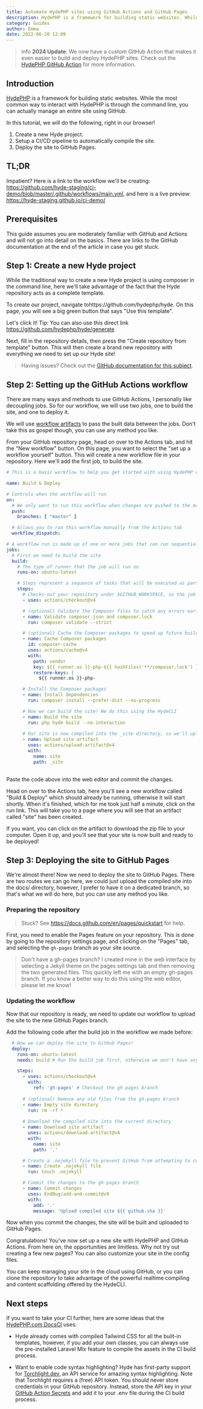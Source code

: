 ```yaml
---
title: Automate HydePHP sites using GitHub Actions and GitHub Pages
description: HydePHP is a framework for building static websites. While the most common way to interact with HydePHP is through the command line, you can actually manage an entire site using GitHub.
category: Guides
author: Emma
date: 2022-06-20 12:09
---
```


>info **2024 Update**: We now have a custom GitHub Action that makes it even easier to build and deploy HydePHP sites. Check out the [HydePHP GitHub Action](https://github.com/hydephp/action) for more information.

## Introduction

[HydePHP](https://hydephp.com/) is a framework for building static websites. While the most common way to interact with HydePHP is through the command line, you can actually manage an entire site using GitHub.

In this tutorial, we will do the following, right in our browser!

1. Create a new Hyde project.
2. Setup a CI/CD pipeline to automatically compile the site.
3. Deploy the site to GitHub Pages.

## TL;DR
Impatient? Here is a link to the workflow we'll be creating: https://github.com/hyde-staging/ci-demo/blob/master/.github/workflows/main.yml, and here is a live preview: https://hyde-staging.github.io/ci-demo/

## Prerequisites

This guide assumes you are moderately familiar with GitHub and Actions and will not go into detail on the basics. There are links to the GitHub documentation at the end of the article in case you get stuck.

## Step 1: Create a new Hyde project

While the traditional way to create a new Hyde project is using composer in the command line, here we'll take advantage of the fact that the Hyde repository acts as a complete template.

To create our project, navigate tohttps://github.com/hydephp/hyde. On this page, you will see a big green button that says "Use this template".

Let's click it! Tip: You can also use this direct link https://github.com/hydephp/hyde/generate

Next, fill in the repository details, then press the "Create repository from template" button. This will then create a brand new repository with everything we need to set up our Hyde site!

> Having issues? Check out the [GitHub documentation for this subject](https://docs.github.com/en/repositories/creating-and-managing-repositories/creating-a-repository-from-a-template).


## Step 2: Setting up the GitHub Actions workflow

There are many ways and methods to use GitHub Actions, I personally like decoupling jobs. So for our workflow, we will use two jobs, one to build the site, and one to deploy it.

We will use [workflow artifacts](https://docs.github.com/en/actions/using-workflows/storing-workflow-data-as-artifacts) to pass the built data between the jobs. Don't take this as gospel though, you can use any method you like.

From your GitHub repository page, head on over to the Actions tab, and hit the "New workflow" button. On this page, you want to select the "set up a workflow yourself" button. This will create a new workflow file in your repository. Here we'll add the first job, to build the site.

```yaml
# This is a basic workflow to help you get started with using HydePHP with GitHub Actions

name: Build & Deploy

# Controls when the workflow will run
on:
  # We only want to run this workflow when changes are pushed to the master/main branch
  push:
    branches: [ "master" ]

  # Allows you to run this workflow manually from the Actions tab
  workflow_dispatch:

# A workflow run is made up of one or more jobs that can run sequentially or in parallel
jobs:
  # First we need to build the site
  build:
    # The type of runner that the job will run on
    runs-on: ubuntu-latest

    # Steps represent a sequence of tasks that will be executed as part of the job
    steps:
      # Checks-out your repository under $GITHUB_WORKSPACE, so the job can access it
      - uses: actions/checkout@v4

      # (optional) Validate the Composer files to catch any errors early on
      - name: Validate composer.json and composer.lock
        run: composer validate --strict

      # (optional) Cache the Composer packages to speed up future builds
      - name: Cache Composer packages
        id: composer-cache
        uses: actions/cache@v4
        with:
          path: vendor
          key: ${{ runner.os }}-php-${{ hashFiles('**/composer.lock') }}
          restore-keys: |
            ${{ runner.os }}-php-

      # Install the Composer packages
      - name: Install dependencies
        run: composer install --prefer-dist --no-progress

      # Now we can build the site! We do this using the HydeCLI
      - name: Build the site
        run: php hyde build --no-interaction
      
      # Our site is now compiled into the _site directory, so we'll upload it to an artifact to use in the next job
      - name: Upload site artifact
        uses: actions/upload-artifact@v4
        with:
          name: site
          path: _site
          
```

Paste the code above into the web editor and commit the changes.

Head on over to the Actions tab, here you'll see a new workflow called "Build & Deploy" which should already be running, otherwise it will start shortly. When it's finished, which for me took just half a minute, click on the run link. This will take you to a page where you will see that an artifact called "site" has been created.

If you want, you can click on the artifact to download the zip file to your computer. Open it up, and you'll see that your site is now built and ready to be deployed!

## Step 3: Deploying the site to GitHub Pages

We're almost there! Now we need to deploy the site to GitHub Pages. There are two routes we can go here, we could just upload the compiled site into the docs/ directory, however, I prefer to have it on a dedicated branch, so that's what we will do here, but you can use any method you like.

### Preparing the repository
> Stuck? See https://docs.github.com/en/pages/quickstart for help.

First, you need to enable the Pages feature on your repository. This is done by going to the repository settings page, and clicking on the "Pages" tab, and selecting the `gh-pages` branch as your site source.

> Don't have a gh-pages branch? I created mine in the web interface by selecting a Jekyll theme on the pages settings tab and then removing the two generated files. This quickly left me with an empty gh-pages branch. If you know a better way to do this using the web editor, please let me know!

### Updating the workflow

Now that our repository is ready, we need to update our workflow to upload the site to the new GitHub Pages branch.

Add the following code after the build job in the workflow we made before:

```yaml
  # Now we can deploy the site to GitHub Pages!
  deploy:
    runs-on: ubuntu-latest
    needs: build # Run the build job first, otherwise we won't have anything to deploy

    steps:
      - uses: actions/checkout@v4
        with:
          ref: 'gh-pages' # Checkout the gh-pages branch
      
      # (optional) Remove any old files from the gh-pages branch
      - name: Empty site directory
        run: rm -rf *
      
      # Download the compiled site into the current directory
      - name: Download site artifact
        uses: actions/download-artifact@v4
        with:
          name: site
          path: '.'

      # Create a .nojekyll file to prevent GitHub from attempting to compile a Jekyll site
      - name: Create .nojekyll file
        run: touch .nojekyll

      # Commit the changes to the gh-pages branch
      - name: Commit changes
        uses: EndBug/add-and-commit@v9 
        with:
          add: '.'
          message: 'Upload compiled site ${{ github.sha }}' 
```

Now when you commit the changes, the site will be built and uploaded to GitHub Pages.

Congratulations! You've now set up a new site with HydePHP and GitHub Actions. From here on, the opportunities are limitless. Why not try out creating a few new pages? You can also customize your site in the config files.

You can keep managing your site in the cloud using GitHub, or you can clone the repository to take advantage of the powerful realtime compiling and content scaffolding offered by the HydeCLI.

## Next steps

If you want to take your CI further, here are some ideas that the [HydePHP.com DocsCI](https://github.com/hydephp/DocsCI/blob/master/.github/workflows/build.yml) uses:

* Hyde already comes with compiled Tailwind CSS for all the built-in templates, however, if you add your own classes, you can always use the pre-installed Laravel Mix feature to compile the assets in the CI build process.
  
* Want to enable code syntax highlighting? Hyde has first-party support for [Torchlight.dev](https://torchlight.dev/), an API service for amazing syntax highlighting. Note that Torchlight requires a (free) API token. You should never store credentials in your GitHub repository. Instead, store the API key in your [GitHub Action Secrets](https://docs.github.com/en/actions/security-guides/encrypted-secrets) and add it to your .env file during the CI build process.

